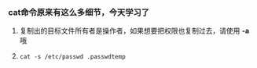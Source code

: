 ### cat命令原来有这么多细节，今天学习了

1. 复制出的目标文件所有者是操作者，如果想要把权限也复制过去，请使用 **-a** 哦

2. ```shell
   cat -s /etc/passwd .passwdtemp
   ```
